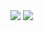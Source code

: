 <img src="https://capsule-render.vercel.app/api?type=waving&color=auto&height=200&section=header&text=김 상 현&fontSize=90" />

	
<img src="https://github-readme-stats.vercel.app/api?username=kims26&show_icons=true">
